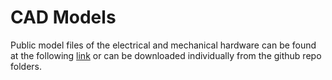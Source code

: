 # CAD Models

Public model files  of the electrical and mechanical hardware can be found at the following [link](https://cad.onshape.com/documents/d349cbe923c6f7dbdb5a9266/w/20eed945a1a4fb3729cc1f11/e/83841e7147a77c529f63497d)
or can be downloaded individually from the github repo folders.
